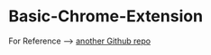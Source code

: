 # Basic-Chrome-Extension

For Reference --> [another Github repo](https://github.com/orbitbot/chrome-extensions-examples)

